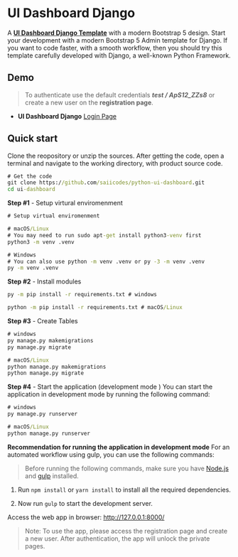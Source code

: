# UI Dashboard Django

A **[UI Dashboard Django Template](https://www.creative-tim.com/templates/django)** with a modern Bootstrap 5 design. Start your development with a modern Bootstrap 5 Admin template for Django. If you want to code faster, with a smooth workflow, then you should try this template carefully developed with Django, a well-known Python Framework.

## Demo

> To authenticate use the default credentials ***test / ApS12_ZZs8*** or create a new user on the **registration page**.

- **UI Dashboard Django** [Login Page](https://www.creative-tim.com/live/soft-ui-dashboard-django)

## Quick start

Clone the reopository or unzip the sources. After getting the code, open a terminal and navigate to the working directory, with product source code.

```cmd
# Get the code
git clone https://github.com/saiicodes/python-ui-dashboard.git
cd ui-dashboard
```

**Step #1** - Setup virtural enviromenment

```cmd
# Setup virtual enviromenment

# macOS/Linux
# You may need to run sudo apt-get install python3-venv first
python3 -m venv .venv

# Windows
# You can also use python -m venv .venv or py -3 -m venv .venv
py -m venv .venv
```

**Step #2** - Install modules

```cmd
py -m pip install -r requirements.txt # windows

python -m pip install -r requirements.txt # macOS/Linux
```

**Step #3** - Create Tables

```cmd
# windows
py manage.py makemigrations
py manage.py migrate

# macOS/Linux
python manage.py makemigrations
python manage.py migrate
```

**Step #4** - Start the application (development mode )
You can start the application in development mode by running the following command:

```cmd
# windows
py manage.py runserver

# macOS/Linux
python manage.py runserver
```

**Recommendation for running the application in development mode**
For an automated workflow using gulp, you can use the following commands:

> Before running the following commands, make sure you have [Node.js](https://nodejs.org/en/download/) and [gulp](https://gulpjs.com/docs/en/getting-started/quick-start) installed.

1. Run `npm install` or `yarn install` to install all the required dependencies.

2. Now run `gulp` to start the development server.

Access the web app in browser: <http://127.0.0.1:8000/>

> Note: To use the app, please access the registration page and create a new user. After authentication, the app will unlock the private pages.
